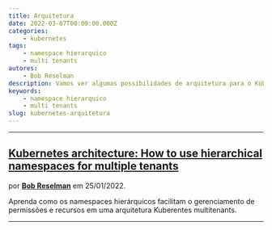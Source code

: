 ```yaml
---
title: Arquitetura
date: 2022-03-07T00:00:00.000Z
categories:
    - kubernetes
tags:
    - namespace hierarquico
    - multi tenants
autores:
    - Bob Reselman
description: Vamos ver algumas possibilidades de arquitetura para o Kubernetes.
keywords:
    - namespace hierarquico
    - multi tenants
slug: kubernetes-arquitetura
---
```


---

## [Kubernetes architecture: How to use hierarchical namespaces for multiple tenants](https://www.redhat.com/architect/kubernetes-hierarchical-namespaces)

por [**Bob Reselman**](/autores/bob-reselman/) em 25/01/2022.

Aprenda como os namespaces hierárquicos facilitam o gerenciamento de permissões e recursos em uma arquitetura Kuberentes multitenants.

---
